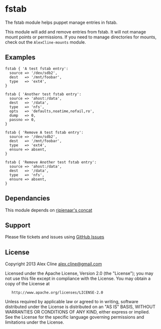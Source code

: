 fstab
=====

The fstab module helps puppet manage entries in fstab.

This module will add and remove entries from fstab.  It will not manage mount
points or permissions.  If you need to manage directories for mounts, check
out the `AlexCline-mounts` module.

Examples
--------

    fstab { 'A test fstab entry':
      source => '/dev/sdb2',
      dest   => '/mnt/foobar',
      type   => 'ext4',
    }

    fstab { 'Another test fstab entry':
      source => 'ahost:/data',
      dest   => '/data',
      type   => 'nfs',
      opts   => 'defaults,noatime,nofail,ro',
      dump   => 0,
      passno => 0,
    }

    fstab { 'Remove A test fstab entry':
      source => '/dev/sdb2',
      dest   => '/mnt/foobar',
      type   => 'ext4',
      ensure => absent,
    }

    fstab { 'Remove Another test fstab entry':
      source => 'ahost:/data',
      dest   => '/data',
      type   => 'nfs',
      ensure => absent,
    }

Dependancies
------------

This module depends on [ripienaar's concat](https://github.com/ripienaar/puppet-concat)


Support
-------

Please file tickets and issues using [GitHub Issues](https://github.com/AlexCline/fstab/issues)


License
-------
   Copyright 2013 Alex Cline <alex.cline@gmail.com>

   Licensed under the Apache License, Version 2.0 (the "License");
   you may not use this file except in compliance with the License.
   You may obtain a copy of the License at

       http://www.apache.org/licenses/LICENSE-2.0

   Unless required by applicable law or agreed to in writing, software
   distributed under the License is distributed on an "AS IS" BASIS,
   WITHOUT WARRANTIES OR CONDITIONS OF ANY KIND, either express or implied.
   See the License for the specific language governing permissions and
   limitations under the License.
